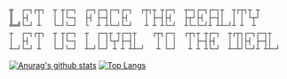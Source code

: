 ```
╦  ┌─┐┌┬┐  ┬ ┬┌─┐  ┌─┐┌─┐┌─┐┌─┐  ┌┬┐┬ ┬┌─┐  ┬─┐┌─┐┌─┐┬  ┬┌┬┐┬ ┬
║  ├┤  │   │ │└─┐  ├┤ ├─┤│  ├┤    │ ├─┤├┤   ├┬┘├┤ ├─┤│  │ │ └┬┘
╩═╝└─┘ ┴   └─┘└─┘  └  ┴ ┴└─┘└─┘   ┴ ┴ ┴└─┘  ┴└─└─┘┴ ┴┴─┘┴ ┴  ┴ 
┬  ┌─┐┌┬┐  ┬ ┬┌─┐  ┬  ┌─┐┬ ┬┌─┐┬    ┌┬┐┌─┐  ┌┬┐┬ ┬┌─┐  ┬┌┬┐┌─┐┌─┐┬  
│  ├┤  │   │ │└─┐  │  │ │└┬┘├─┤│     │ │ │   │ ├─┤├┤   │ ││├┤ ├─┤│  
┴─┘└─┘ ┴   └─┘└─┘  ┴─┘└─┘ ┴ ┴ ┴┴─┘   ┴ └─┘   ┴ ┴ ┴└─┘  ┴─┴┘└─┘┴ ┴┴─┘
```

[![Anurag's github stats](https://github-readme-stats.vercel.app/api?username=ytll21)](https://github.com/anuraghazra/github-readme-stats)
[![Top Langs](https://github-readme-stats.vercel.app/api/top-langs/?username=ytll21)](https://github.com/anuraghazra/github-readme-stats)
